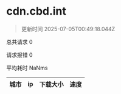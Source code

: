 
  # cdn.cbd.int

  > 更新时间 2025-07-05T00:49:18.044Z
  
  总共请求 0

  请求报错 0

  平均耗时 NaNms

|城市|ip|下载大小|速度|
|-----|----------|---|---|

  
